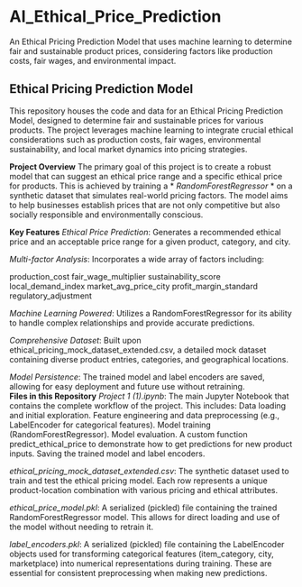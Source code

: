 # AI_Ethical_Price_Prediction
  An Ethical Pricing Prediction Model that uses machine learning to determine fair and sustainable product prices, considering factors like production costs, fair wages, and environmental impact.<br>

## Ethical Pricing Prediction Model
  This repository houses the code and data for an Ethical Pricing Prediction Model, designed to determine fair and sustainable prices for various products. The project leverages machine learning to integrate crucial ethical considerations such as production costs, fair wages, environmental sustainability, and local market dynamics into pricing strategies.

**Project Overview**
  The primary goal of this project is to create a robust model that can suggest an ethical price range and a specific ethical price for products. This is achieved by training a * *RandomForestRegressor* * on a synthetic dataset that simulates real-world pricing factors. The model aims to help businesses establish prices that are not only competitive but also socially responsible and environmentally conscious.

**Key Features**
  *Ethical Price Prediction*: Generates a recommended ethical price and an acceptable price range for a given product, category, and city.

  *Multi-factor Analysis*: Incorporates a wide array of factors including:

  production_cost
  fair_wage_multiplier
  sustainability_score
  local_demand_index
  market_avg_price_city
  profit_margin_standard
  regulatory_adjustment

  *Machine Learning Powered*: Utilizes a RandomForestRegressor for its ability to handle complex relationships and provide accurate predictions.

  *Comprehensive Dataset*: Built upon ethical_pricing_mock_dataset_extended.csv, a detailed mock dataset containing diverse product entries, categories, and geographical locations.

  *Model Persistence*: The trained model and label encoders are saved, allowing for easy deployment and future use without retraining.<br>
**Files in this Repository**
  *Project 1 (1).ipynb*: The main Jupyter Notebook that contains the complete workflow of the project. This includes:
                          Data loading and initial exploration.
                          Feature engineering and data preprocessing (e.g., LabelEncoder for categorical features).
                          Model training (RandomForestRegressor).
                          Model evaluation.
                          A custom function predict_ethical_price to demonstrate how to get predictions for new product inputs.
                          Saving the trained model and label encoders.

  *ethical_pricing_mock_dataset_extended.csv*: The synthetic dataset used to train and test the ethical pricing model. Each row represents a unique product-location combination with various pricing and ethical attributes.

  *ethical_price_model.pkl*: A serialized (pickled) file containing the trained RandomForestRegressor model. This allows for direct loading and use of the model without needing to retrain it.

  *label_encoders.pkl*: A serialized (pickled) file containing the LabelEncoder objects used for transforming categorical features (item_category, city, marketplace) into numerical representations during training. These are essential for consistent preprocessing when making new predictions.
